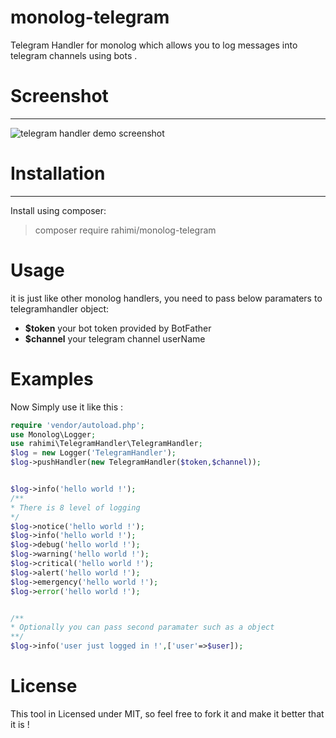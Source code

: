 

monolog-telegram
=============

Telegram Handler for monolog which allows you to log messages into telegram channels using bots . 




# Screenshot
-------------
![telegram handler demo screenshot](https://i.imgsafe.org/9d330119c8.png)





# Installation
-----------
Install using composer:

  >composer require rahimi/monolog-telegram  




# Usage
it is just like other monolog handlers, you need to pass below paramaters to telegramhandler object:
- **$token** your bot token provided by BotFather
- **$channel** your telegram channel userName


# Examples
Now Simply use it like this :

```php
require 'vendor/autoload.php';
use Monolog\Logger;
use rahimi\TelegramHandler\TelegramHandler;
$log = new Logger('TelegramHandler');
$log->pushHandler(new TelegramHandler($token,$channel));


$log->info('hello world !');
/**
* There is 8 level of logging
*/
$log->notice('hello world !');
$log->info('hello world !');
$log->debug('hello world !');
$log->warning('hello world !');
$log->critical('hello world !');
$log->alert('hello world !');
$log->emergency('hello world !');
$log->error('hello world !');


/**
* Optionally you can pass second paramater such as a object
**/
$log->info('user just logged in !',['user'=>$user]);

```

# License
This tool in Licensed under MIT, so feel free to fork it and make it better that it is !
